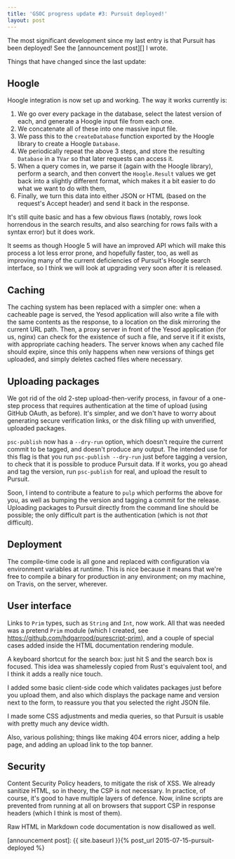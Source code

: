 ```yaml
---
title: 'GSOC progress update #3: Pursuit deployed!'
layout: post
---
```


The most significant development since my last entry is that Pursuit has been
deployed! See the [announcement post][] I wrote.

Things that have changed since the last update:

## Hoogle

Hoogle integration is now set up and working. The way it works currently is:

1. We go over every package in the database, select the latest version of
   each, and generate a Hoogle input file from each one.
2. We concatenate all of these into one massive input file.
3. We pass this to the `createDatabase` function exported by the Hoogle
   library to create a Hoogle `Database`.
4. We periodically repeat the above 3 steps, and store the resulting `Database`
   in a `TVar` so that later requests can access it.
5. When a query comes in, we parse it (again with the Hoogle library),
   perform a search, and then convert the `Hoogle.Result` values we get back
   into a slightly different format, which makes it a bit easier to do what we
   want to do with them,
6. Finally, we turn this data into either JSON or HTML (based on the
   request's Accept header) and send it back in the response.

It's still quite basic and has a few obvious flaws (notably, rows look
horrendous in the search results, and also searching for rows fails with a
syntax error) but it does work.

It seems as though Hoogle 5 will have an improved API which will make this
process a lot less error prone, and hopefully faster, too, as well as improving
many of the current deficiencies of Pursuit's Hoogle search interface, so I
think we will look at upgrading very soon after it is released.

## Caching

The caching system has been replaced with a simpler one: when a cacheable
page is served, the Yesod application will also write a file with the same
contents as the response, to a location on the disk mirroring the current URL
path. Then, a proxy server in front of the Yesod application (for us, nginx)
can check for the existence of such a file, and serve it if it exists, with
appropriate caching headers. The server knows when any cached file should
expire, since this only happens when new versions of things get uploaded, and
simply deletes cached files where necessary.

## Uploading packages

We got rid of the old 2-step upload-then-verify process, in favour of a
one-step process that requires authentication at the time of upload (using
GitHub OAuth, as before). It's simpler, and we don't have to worry about
generating secure verification links, or the disk filling up with unverified,
uploaded packages.

`psc-publish` now has a `--dry-run` option, which doesn't require the current
commit to be tagged, and doesn't produce any output. The intended use for this
flag is that you run `psc-publish --dry-run` just before tagging a version, to
check that it is possible to produce Pursuit data. If it works, you go ahead
and tag the version, run `psc-publish` for real, and upload the result to
Pursuit.

Soon, I intend to contribute a feature to `pulp` which performs the above for
you, as well as bumping the version and tagging a commit for the release.
Uploading packages to Pursuit directly from the command line should be
possible; the only difficult part is the authentication (which is not *that*
difficult).

## Deployment

The compile-time code is all gone and replaced with configuration via
environment variables at runtime. This is nice because it means that we're free
to compile a binary for production in any environment; on my machine, on
Travis, on the server, wherever.

## User interface

Links to `Prim` types, such as `String` and `Int`, now work. All that was
needed was a pretend `Prim` module (which I created, see
<https://github.com/hdgarrood/purescript-prim>), and a couple of special cases
added inside the HTML documentation rendering module.

A keyboard shortcut for the search box: just hit S and the search box is
focused. This idea was shamelessly copied from Rust's equivalent tool, and I
think it adds a really nice touch.

I added some basic client-side code which validates packages just before you
upload them, and also which displays the package name and version next to the
form, to reassure you that you selected the right JSON file.

I made some CSS adjustments and media queries, so that Pursuit is usable with
pretty much any device width.

Also, various polishing; things like making 404 errors nicer, adding a help
page, and adding an upload link to the top banner.

## Security

Content Security Policy headers, to mitigate the risk of XSS. We already
sanitize HTML, so in theory, the CSP is not necessary. In practice, of course,
it's good to have multiple layers of defence. Now, inline scripts are prevented
from running at all on browsers that support CSP in response headers (which I
think is most of them).

Raw HTML in Markdown code documentation is now disallowed as well.

[announcement post]: {{ site.baseurl }}{% post_url 2015-07-15-pursuit-deployed %}
